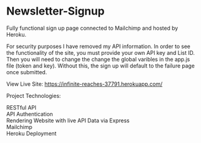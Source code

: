 # Newsletter-Signup
Fully functional sign up page connected to Mailchimp and hosted by Heroku. 

For security purposes I have removed my API information. In order to see the functionality of the site, you must provide your own API key and List ID. Then you will need to change the change the global varibles in the app.js file (token and key). Without this, the sign up will default to the failure page once submitted.  


View Live Site: https://infinite-reaches-37791.herokuapp.com/

Project Technologies:

RESTful API  
API Authentication  
Rendering Website with live API Data via Express  
Mailchimp  
Heroku Deployment  